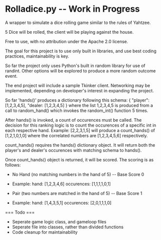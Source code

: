 # Rolladice.py -- Work in Progress
A wrapper to simulate a dice rolling game similar to the rules of Yahtzee.

5 Dice will be rolled, the client will be playing against the house. 

Free to use, with no attribution under the Apache 2.0 license.

The goal for this project is to use only built in libraries, and use best coding practices,
maintainability is key.

So far the project only uses Python's built in random library for use of randint. Other options will be explored to produce a more random outcome event.

The end project will include a sample Tkinker client. Networking may be implemented, depending on developer's interest in expanding the project.

So far 'hands()' produces a dictionary following this schema:
{ "player": [1,2,3,4,5],
"dealer: [1,2,3,4,5] }
where the list 1,2,3,4,5 is produced from a call to random_hand() which invokes the random_int() function 5 times.

After hands() is invoked, a count of occurences must be called. The decision for this ranking logic is to count the occurences of a specific int in each respective hand. Example: [2,2,3,1,5] will produce a count_hands() of [1,2,1,0,1,0] where the correlated numbers are [1,2,3,4,5,6] respectively.

count_hands() requires the hands() dictionary object. It will return both the player's and dealer's occurences with matching schema to hands().

Once count_hands() object is returned, it will be scored. The scoring is as follows:

* No Hand (no matching numbers in the hand of 5) -- Base Score 0
* Example: hand: [1,2,3,4,6] occurences: [1,1,1,1,0,1]


* Pair (two numbers are matched in the hand of 5) -- Base Score 1
* Example: hand: [1,4,3,5,1] occurences: [2,0,1,1,1,0]


=== Todo ===

* Seperate game logic class, and gameloop files
* Seperate file into classes, rather than divided functions
* Code cleanup for maintainability

